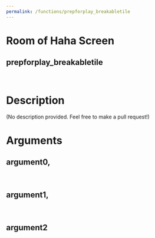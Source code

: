 ```yaml
---
permalink: /functions/prepforplay_breakabletile
---
```

# Room of Haha Screen  
## prepforplay_breakabletile  
&nbsp;  
# Description  
(No description provided. Feel free to make a pull request!) 
&nbsp;  
# Arguments
## argument0, 

&nbsp;  
## argument1, 

&nbsp;  
## argument2

&nbsp;  


